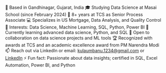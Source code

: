📍 Based in Gandhinagar, Gujarat, India
🎓 Studying Data Science at Masai School (since February 2024)
💼 8+ years at TCS as Senior Process Associate
💻 Specializes in US Mortgage, Data Analysis, and Quality Control
👀 Interests: Data Science, Machine Learning, SQL, Python, Power BI
🌱 Currently learning advanced data science, Python, and SQL
🤝 Open to collaboration on data science projects and ML tools
🏆 Recognized with awards at TCS and an academic excellence award from PM Narendra Modi
📫 Reach out via LinkedIn or email: kulaumbanu.1234@gmail.com or [LinkedIn](www.linkedin.com/in/kulasumbanu-diwan-992a99336)
⚡ Fun fact: Passionate about data insights; certified in SQL, Excel Automation, Power BI, and Python

